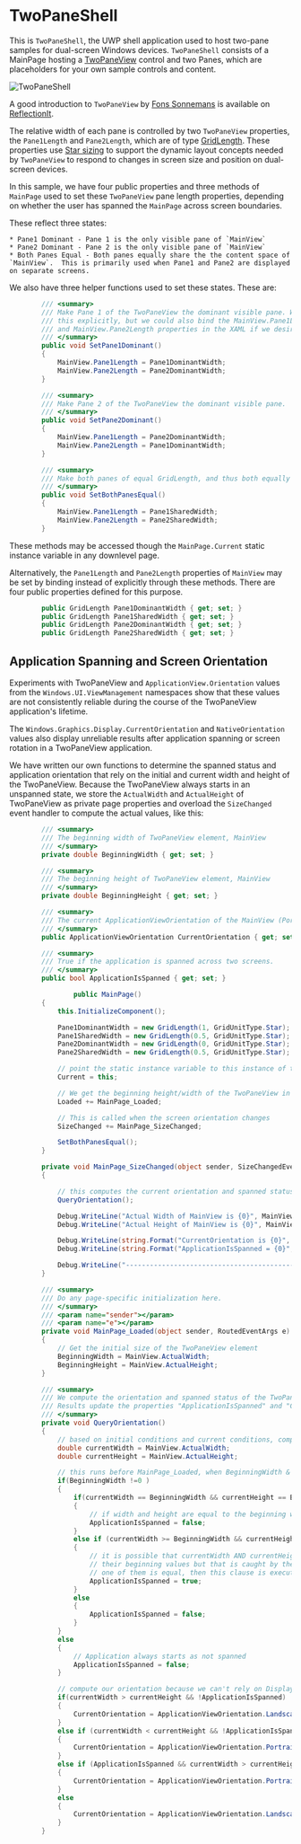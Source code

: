 ﻿# TwoPaneShell

This is `TwoPaneShell`, the UWP shell application used to host two-pane samples for dual-screen Windows devices.  `TwoPaneShell` consists of a MainPage hosting a [TwoPaneView](https://docs.microsoft.com/en-us/uwp/api/microsoft.ui.xaml.controls.twopaneview?view=winui-2.3) control and two Panes, which are placeholders for your own sample controls and content.

![TwoPaneShell](/docimages/TwoPaneShell.png)

A good introduction to `TwoPaneView` by [Fons Sonnemans](https://www.reflectionit.nl/blog/authors/fons-sonnemans) is available on [ReflectionIt](https://www.reflectionit.nl/blog/2019/xaml-twopaneview).

The relative width of each pane is controlled by two `TwoPaneView` properties, the `Pane1Length` and `Pane2Length`, which are of type [GridLength](https://docs.microsoft.com/en-us/uwp/api/Windows.UI.Xaml.GridLength).  These properties use [Star sizing](https://docs.microsoft.com/en-us/uwp/api/windows.ui.xaml.controls.columndefinition.width) to support the dynamic layout concepts needed by `TwoPaneView` to respond to changes in screen size and position on dual-screen devices.

In this sample, we have four public properties and three methods of `MainPage` used to set these `TwoPaneView` pane length properties, depending on whether the user has spanned the `MainPage` across screen boundaries.

These reflect three states:

    * Pane1 Dominant - Pane 1 is the only visible pane of `MainView`
    * Pane2 Dominant - Pane 2 is the only visible pane of `MainView`
    * Both Panes Equal - Both panes equally share the the content space of `MainView`.  This is primarily used when Pane1 and Pane2 are displayed on separate screens.

We also have three helper functions used to set these states.  These are:

```csharp
        /// <summary>
        /// Make Pane 1 of the TwoPaneView the dominant visible pane. We are doing
        /// this explicitly, but we could also bind the MainView.Pane1Length
        /// and MainView.Pane2Length properties in the XAML if we desired.
        /// </summary>
        public void SetPane1Dominant()
        {
            MainView.Pane1Length = Pane1DominantWidth;
            MainView.Pane2Length = Pane2DominantWidth;
        }

        /// <summary>
        /// Make Pane 2 of the TwoPaneView the dominant visible pane.
        /// </summary>
        public void SetPane2Dominant()
        {
            MainView.Pane1Length = Pane2DominantWidth;
            MainView.Pane2Length = Pane1DominantWidth;
        }

        /// <summary>
        /// Make both panes of equal GridLength, and thus both equally visible.
        /// </summary>
        public void SetBothPanesEqual()
        {
            MainView.Pane1Length = Pane1SharedWidth;
            MainView.Pane2Length = Pane2SharedWidth;
        }
```
These methods may be accessed though the `MainPage.Current` static instance variable in any downlevel page.

Alternatively, the `Pane1Length` and `Pane2Length` properties of `MainView` may be set by binding instead of explicitly through these methods.  There are four public properties defined for this purpose.

```csharp
        public GridLength Pane1DominantWidth { get; set; }
        public GridLength Pane1SharedWidth { get; set; }
        public GridLength Pane2DominantWidth { get; set; }
        public GridLength Pane2SharedWidth { get; set; }
```

## Application Spanning and Screen Orientation
Experiments with TwoPaneView and `ApplicationView.Orientation` values from the `Windows.UI.ViewManagement` namespaces show that these values are not consistently reliable during the course of the TwoPaneView application's lifetime. 

The `Windows.Graphics.Display.CurrentOrientation` and `NativeOrientation` values also display unreliable results after application spanning or screen rotation in a TwoPaneView application.

We have written our own functions to determine the spanned status and application orientation that rely on the initial and current width and height of the TwoPaneView.  Because the TwoPaneView always starts in an unspanned state, we store the `ActualWidth` and `ActualHeight` of TwoPaneView as private page properties and overload the `SizeChanged` event handler to compute the actual values, like this:

```csharp
        /// <summary>
        /// The beginning width of TwoPaneView element, MainView
        /// </summary>
        private double BeginningWidth { get; set; }

        /// <summary>
        /// The beginning height of TwoPaneView element, MainView
        /// </summary>
        private double BeginningHeight { get; set; }

        /// <summary>
        /// The current ApplicationViewOrientation of the MainView (Portrait or Landscape)
        /// </summary>
        public ApplicationViewOrientation CurrentOrientation { get; set; }

        /// <summary>
        /// True if the application is spanned across two screens.
        /// </summary>
        public bool ApplicationIsSpanned { get; set; }

                public MainPage()
        {
            this.InitializeComponent();

            Pane1DominantWidth = new GridLength(1, GridUnitType.Star);
            Pane1SharedWidth = new GridLength(0.5, GridUnitType.Star);
            Pane2DominantWidth = new GridLength(0, GridUnitType.Star);
            Pane2SharedWidth = new GridLength(0.5, GridUnitType.Star);

            // point the static instance variable to this instance of the Page.
            Current = this;

            // We get the beginning height/width of the TwoPaneView in Loaded
            Loaded += MainPage_Loaded;            

            // This is called when the screen orientation changes
            SizeChanged += MainPage_SizeChanged;

            SetBothPanesEqual();
        }

        private void MainPage_SizeChanged(object sender, SizeChangedEventArgs e)
        {

            // this computes the current orientation and spanned status
            QueryOrientation();

            Debug.WriteLine("Actual Width of MainView is {0}", MainView.ActualWidth);
            Debug.WriteLine("Actual Height of MainView is {0}", MainView.ActualHeight);

            Debug.WriteLine(string.Format("CurrentOrientation is {0}", CurrentOrientation.ToString()));
            Debug.WriteLine(string.Format("ApplicationIsSpanned = {0}", ApplicationIsSpanned.ToString()));

            Debug.WriteLine("------------------------------------------------");
        }

        /// <summary>
        /// Do any page-specific initialization here.
        /// </summary>
        /// <param name="sender"></param>
        /// <param name="e"></param>
        private void MainPage_Loaded(object sender, RoutedEventArgs e)
        {
            // Get the initial size of the TwoPaneView element
            BeginningWidth = MainView.ActualWidth;
            BeginningHeight = MainView.ActualHeight;
        }

        /// <summary>
        /// We compute the orientation and spanned status of the TwoPaneView here.
        /// Results update the properties "ApplicationIsSpanned" and "CurrentOrientation"
        /// </summary>
        private void QueryOrientation()
        {
            // based on initial conditions and current conditions, compute orientation
            double currentWidth = MainView.ActualWidth;
            double currentHeight = MainView.ActualHeight;

            // this runs before MainPage_Loaded, when BeginningWidth & BeginningHeight are zero
            if(BeginningWidth !=0 )
            {                
                if(currentWidth == BeginningWidth && currentHeight == BeginningHeight)
                {
                    // if width and height are equal to the beginning width & height, we're not spanned
                    ApplicationIsSpanned = false;
                }
                else if (currentWidth >= BeginningWidth && currentHeight >= BeginningHeight)
                {
                    // it is possible that currentWidth AND currentHeight might be equal to 
                    // their beginning values but that is caught by the clause above.  If only
                    // one of them is equal, then this clause is executed instead.
                    ApplicationIsSpanned = true;
                }
                else
                {
                    ApplicationIsSpanned = false;
                }
            }
            else
            {
                // Application always starts as not spanned
                ApplicationIsSpanned = false;
            }

            // compute our orientation because we can't rely on DisplayInformation or ApplicationView values
            if(currentWidth > currentHeight && !ApplicationIsSpanned)
            {
                CurrentOrientation = ApplicationViewOrientation.Landscape;
            }
            else if (currentWidth < currentHeight && !ApplicationIsSpanned)
            {
                CurrentOrientation = ApplicationViewOrientation.Portrait;
            }
            else if (ApplicationIsSpanned && currentWidth > currentHeight)
            {
                CurrentOrientation = ApplicationViewOrientation.Portrait;
            }
            else
            {
                CurrentOrientation = ApplicationViewOrientation.Landscape;
            }
        }
```






